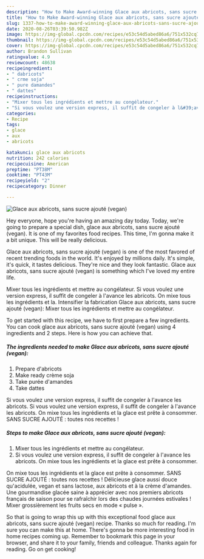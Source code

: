 ```yaml
---
description: "How to Make Award-winning Glace aux abricots, sans sucre ajouté (vegan)"
title: "How to Make Award-winning Glace aux abricots, sans sucre ajouté (vegan)"
slug: 1337-how-to-make-award-winning-glace-aux-abricots-sans-sucre-ajoute-vegan
date: 2020-08-26T03:39:50.982Z
image: https://img-global.cpcdn.com/recipes/e53c54d5abed86a6/751x532cq70/glace-aux-abricots-sans-sucre-ajoute-vegan-photo-principale-de-la-recette.jpg
thumbnail: https://img-global.cpcdn.com/recipes/e53c54d5abed86a6/751x532cq70/glace-aux-abricots-sans-sucre-ajoute-vegan-photo-principale-de-la-recette.jpg
cover: https://img-global.cpcdn.com/recipes/e53c54d5abed86a6/751x532cq70/glace-aux-abricots-sans-sucre-ajoute-vegan-photo-principale-de-la-recette.jpg
author: Brandon Sullivan
ratingvalue: 4.9
reviewcount: 48638
recipeingredient:
- " dabricots"
- " crme soja"
- " pure damandes"
- " dattes"
recipeinstructions:
- "Mixer tous les ingrédients et mettre au congélateur."
- "Si vous voulez une version express, il suffit de congeler à l&#39;avance les abricots. On mixe tous les ingrédients et la glace est prête à consommer."
categories:
- Recipe
tags:
- glace
- aux
- abricots

katakunci: glace aux abricots 
nutrition: 242 calories
recipecuisine: American
preptime: "PT38M"
cooktime: "PT43M"
recipeyield: "2"
recipecategory: Dinner

---
```



![Glace aux abricots, sans sucre ajouté (vegan)](https://img-global.cpcdn.com/recipes/e53c54d5abed86a6/751x532cq70/glace-aux-abricots-sans-sucre-ajoute-vegan-photo-principale-de-la-recette.jpg)

Hey everyone, hope you're having an amazing day today. Today, we're going to prepare a special dish, glace aux abricots, sans sucre ajouté (vegan). It is one of my favorites food recipes. This time, I'm gonna make it a bit unique. This will be really delicious.

Glace aux abricots, sans sucre ajouté (vegan) is one of the most favored of recent trending foods in the world. It's enjoyed by millions daily. It's simple, it's quick, it tastes delicious. They're nice and they look fantastic. Glace aux abricots, sans sucre ajouté (vegan) is something which I've loved my entire life.

Mixer tous les ingrédients et mettre au congélateur. Si vous voulez une version express, il suffit de congeler à l&#39;avance les abricots. On mixe tous les ingrédients et la. Intensifier la fabrication Glace aux abricots, sans sucre ajouté (vegan): Mixer tous les ingrédients et mettre au congélateur.


To get started with this recipe, we have to first prepare a few ingredients. You can cook glace aux abricots, sans sucre ajouté (vegan) using 4 ingredients and 2 steps. Here is how you can achieve that.

<!--inarticleads1-->

##### The ingredients needed to make Glace aux abricots, sans sucre ajouté (vegan):

1. Prepare  d&#39;abricots
1. Make ready  crème soja
1. Take  purée d&#39;amandes
1. Take  dattes


Si vous voulez une version express, il suffit de congeler à l&#39;avance les abricots. Si vous voulez une version express, il suffit de congeler à l&#39;avance les abricots. On mixe tous les ingrédients et la glace est prête à consommer. SANS SUCRE AJOUTÉ : toutes nos recettes ! 

<!--inarticleads2-->

##### Steps to make Glace aux abricots, sans sucre ajouté (vegan):

1. Mixer tous les ingrédients et mettre au congélateur.
1. Si vous voulez une version express, il suffit de congeler à l&#39;avance les abricots. On mixe tous les ingrédients et la glace est prête à consommer.


On mixe tous les ingrédients et la glace est prête à consommer. SANS SUCRE AJOUTÉ : toutes nos recettes ! Délicieuse glace aussi douce qu&#39;acidulée, vegan et sans lactose, aux abricots et à la crème d&#39;amandes. Une gourmandise glacée saine à apprécier avec nos premiers abricots français de saison pour se rafraîchir lors des chaudes journées estivales ! Mixer grossièrement les fruits secs en mode « pulse ». 

So that is going to wrap this up with this exceptional food glace aux abricots, sans sucre ajouté (vegan) recipe. Thanks so much for reading. I'm sure you can make this at home. There's gonna be more interesting food in home recipes coming up. Remember to bookmark this page in your browser, and share it to your family, friends and colleague. Thanks again for reading. Go on get cooking!
